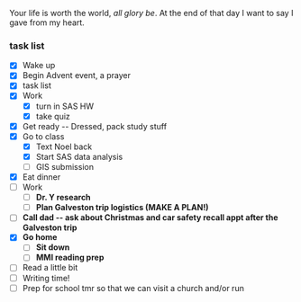 
Your life is worth the world, *all glory be*.
At the end of that day I want to say I gave from my heart.

### task list
- [x] Wake up
- [x] Begin Advent event, a prayer
- [x] task list
- [x] Work
	- [x] turn in SAS HW
	- [x] take quiz
- [x] Get ready -- Dressed, pack study stuff
- [x] Go to class
	- [x] Text Noel back
	- [x] Start SAS data analysis
	- [ ] GIS submission
- [x] Eat dinner
- [ ] Work
	- [ ] **Dr. Y research**
	- [ ] **Plan Galveston trip logistics (MAKE A PLAN!)**
- [ ] **Call dad -- ask about Christmas and car safety recall appt after the Galveston trip**
- [x] **Go home**
	- [ ] **Sit down**
	- [ ] **MMI reading prep**
- [ ] Read a little bit
- [ ] Writing time!
- [ ] Prep for school tmr so that we can visit a church and/or run
